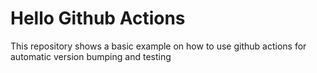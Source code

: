 # Hello Github Actions
This repository shows a basic example on how to use github actions for automatic version bumping and testing
